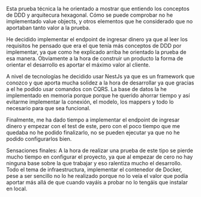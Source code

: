 Esta prueba técnica la he orientado a mostrar que entiendo los conceptos de DDD y arquitecura hexagonal. Cómo se puede comprobar no he
implementado value objects, y otros elementos que he considerado que no aportaban tanto valor a la prueba.

He decidido implementar el endpoint de ingresar dinero ya que al leer los requisitos he pensado que era el que tenía más conceptos de DDD
por implementar, ya que como he explicado arriba he orientado la prueba de esa manera. Obviamente a la hora de construir un producto
la forma de orientar el desarrollo es aportar el máximo valor al cliente.

A nivel de tecnologías he decidido usar NestJs ya que es un framework que conozco y que aporta mucha solidez a la hora de desarrollar
ya que gracias a el he podido usar comandos con CQRS. La base de datos la he implementado en memoria porque porque he querido ahorrar
tiempo y así evitarme implementar la conexión, el modelo, los mappers y todo lo necesario para que sea funcional.

Finalmente, me ha dado tiempo a implementar el endpoint de ingresar dinero y empezar con el test de este, pero con el poco tiempo que me 
quedaba no he podido finalizarlo, no se pueden ejecutar ya que no he podido configurarlos bien.

Sensaciones finales: A la hora de realizar una prueba de este tipo se pierde mucho tiempo en configurar el proyecto, ya que al empezar de cero
no hay ninguna base sobre la que trabajar y eso ralentiza mucho el desarrollo. Todo el tema de infraestructura, implementar el contenedor
de Docker, pese a ser sencillo no lo he realizado porque no lo veía el valor que podía aportar más allá de que cuando vayáis a probar 
no lo tengáis que instalar en local.